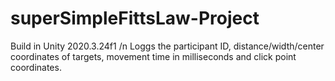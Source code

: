 # superSimpleFittsLaw-Project
Build in Unity 2020.3.24f1 /n
Loggs the participant ID, distance/width/center coordinates of targets, movement time in milliseconds and click point coordinates.
